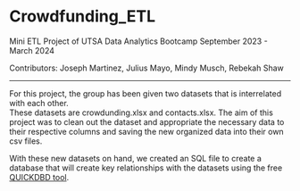 # Crowdfunding_ETL

Mini ETL Project of UTSA Data Analytics Bootcamp September 2023 - March 2024

Contributors: Joseph Martinez, Julius Mayo, Mindy Musch, Rebekah Shaw

---
For this project, the group has been given two datasets that is interrelated with each other. </br>
These datasets are crowdunding.xlsx and contacts.xlsx.
The aim of this project was to clean out the dataset and appropriate the necessary data to their respective columns and saving the new organized data into their own csv files. 

With these new datasets on hand, we created an SQL file to create a database that will create key relationships with the datasets using the free [QUICKDBD tool](https://www.quickdatabasediagrams.com).
